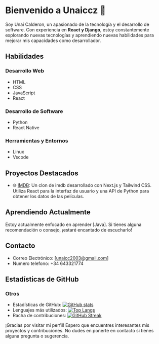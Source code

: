 # Bienvenido a Unaiccz 👋

Soy Unai Calderon, un apasionado de la tecnología y el desarrollo de software. Con experiencia en **React y Django**, estoy constantemente explorando nuevas tecnologías y aprendiendo nuevas habilidades para mejorar mis capacidades como desarrollador.

## Habilidades

### Desarrollo Web
- HTML
- CSS
- JavaScript
- React

### Desarrollo de Software
- Python
- React Native

### Herramientas y Entornos
- Linux
- Vscode

## Proyectos Destacados

- 🌐 [IMDB](https://github.com/unaiccz/idmb): Un clon de imdb desarrollado con Next.js y Tailwind CSS. Utiliza React para la interfaz de usuario y una API de Python para obtener los datos de las películas.

## Aprendiendo Actualmente

Estoy actualmente enfocado en aprender [Java]. Si tienes alguna recomendación o consejo, ¡estaré encantado de escucharlo!

## Contacto

- Correo Electrónico: [unaicc2003@gmail.com]
- Numero telefono: +34 643321774

## Estadísticas de GitHub

### Otros
- Estadísticas de GitHub: [![GitHub stats](https://github-readme-stats.vercel.app/api?username=unaiccz&show_icons=true&theme=chartreuse-dark)](https://github.com/anuraghazra/github-readme-stats)
- Lenguajes más utilizados: [![Top Langs](https://github-readme-stats.vercel.app/api/top-langs/?username=unaiccz&layout=compact&theme=chartreuse-dark)](https://github.com/anuraghazra/github-readme-stats)
- Racha de contribuciones: [![GitHub Streak](https://github-readme-streak-stats.herokuapp.com/?user=unaiccz&theme=tokyonight)](https://git.io/streak-stats)

¡Gracias por visitar mi perfil! Espero que encuentres interesantes mis proyectos y contribuciones. No dudes en ponerte en contacto si tienes alguna pregunta o sugerencia.
